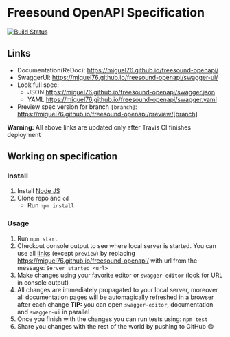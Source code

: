 # Freesound OpenAPI Specification
[![Build Status](https://travis-ci.org/miguel76/freesound-openapi.svg?branch=master)](https://travis-ci.org/miguel76/freesound-openapi)

## Links

- Documentation(ReDoc): https://miguel76.github.io/freesound-openapi/
- SwaggerUI: https://miguel76.github.io/freesound-openapi/swagger-ui/
- Look full spec:
    + JSON https://miguel76.github.io/freesound-openapi/swagger.json
    + YAML https://miguel76.github.io/freesound-openapi/swagger.yaml
- Preview spec version for branch `[branch]`: https://miguel76.github.io/freesound-openapi/preview/[branch]

**Warning:** All above links are updated only after Travis CI finishes deployment

## Working on specification
### Install

1. Install [Node JS](https://nodejs.org/)
2. Clone repo and `cd`
    + Run `npm install`

### Usage

1. Run `npm start`
2. Checkout console output to see where local server is started. You can use all [links](#links) (except `preview`) by replacing https://miguel76.github.io/freesound-openapi/ with url from the message: `Server started <url>`
3. Make changes using your favorite editor or `swagger-editor` (look for URL in console output)
4. All changes are immediately propagated to your local server, moreover all documentation pages will be automagically refreshed in a browser after each change
**TIP:** you can open `swagger-editor`, documentation and `swagger-ui` in parallel
5. Once you finish with the changes you can run tests using: `npm test`
6. Share you changes with the rest of the world by pushing to GitHub :smile:
